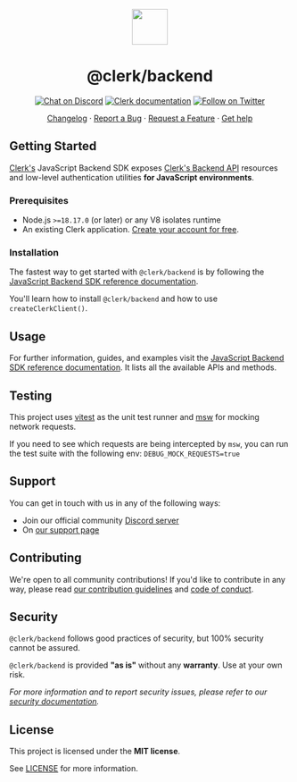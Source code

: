 <p align="center">
  <a href="https://clerk.com?utm_source=github&utm_medium=clerk_backend" target="_blank" rel="noopener noreferrer">
    <picture>
      <source media="(prefers-color-scheme: dark)" srcset="https://images.clerk.com/static/logo-dark-mode-400x400.png">
      <img src="https://images.clerk.com/static/logo-light-mode-400x400.png" height="64">
    </picture>
  </a>
  <br />
  <h1 align="center">@clerk/backend</h1>
</p>

<div align="center">

[![Chat on Discord](https://img.shields.io/discord/856971667393609759.svg?logo=discord)](https://clerk.com/discord)
[![Clerk documentation](https://img.shields.io/badge/documentation-clerk-green.svg)](https://clerk.com/docs?utm_source=github&utm_medium=clerk_backend)
[![Follow on Twitter](https://img.shields.io/twitter/follow/ClerkDev?style=social)](https://twitter.com/intent/follow?screen_name=ClerkDev)

[Changelog](https://github.com/clerk/javascript/blob/main/packages/backend/CHANGELOG.md)
·
[Report a Bug](https://github.com/clerk/javascript/issues/new?assignees=&labels=needs-triage&projects=&template=BUG_REPORT.yml)
·
[Request a Feature](https://feedback.clerk.com/roadmap)
·
[Get help](https://clerk.com/contact/support?utm_source=github&utm_medium=clerk_backend)

</div>

## Getting Started

[Clerk's](https://clerk.com/?utm_source=github&utm_medium=clerk_backend) JavaScript Backend SDK exposes [Clerk's Backend API](https://clerk.com/docs/reference/backend-api) resources and low-level authentication utilities **for JavaScript environments**.

### Prerequisites

- Node.js `>=18.17.0` (or later) or any V8 isolates runtime
- An existing Clerk application. [Create your account for free](https://dashboard.clerk.com/sign-up?utm_source=github&utm_medium=clerk_backend).

### Installation

The fastest way to get started with `@clerk/backend` is by following the [JavaScript Backend SDK reference documentation](https://clerk.com/docs/references/backend/overview?utm_source=github&utm_medium=clerk_backend).

You'll learn how to install `@clerk/backend` and how to use `createClerkClient()`.

## Usage

For further information, guides, and examples visit the [JavaScript Backend SDK reference documentation](https://clerk.com/docs/references/backend/overview?utm_source=github&utm_medium=clerk_backend). It lists all the available APIs and methods.

## Testing

This project uses [vitest](https://vitest.dev/) as the unit test runner and [msw](https://mswjs.io/) for mocking network requests.

If you need to see which requests are being intercepted by `msw`, you can run the test suite with the following env: `DEBUG_MOCK_REQUESTS=true`

## Support

You can get in touch with us in any of the following ways:

- Join our official community [Discord server](https://clerk.com/discord)
- On [our support page](https://clerk.com/contact/support?utm_source=github&utm_medium=clerk_backend)

## Contributing

We're open to all community contributions! If you'd like to contribute in any way, please read [our contribution guidelines](https://github.com/clerk/javascript/blob/main/docs/CONTRIBUTING.md) and [code of conduct](https://github.com/clerk/javascript/blob/main/docs/CODE_OF_CONDUCT.md).

## Security

`@clerk/backend` follows good practices of security, but 100% security cannot be assured.

`@clerk/backend` is provided **"as is"** without any **warranty**. Use at your own risk.

_For more information and to report security issues, please refer to our [security documentation](https://github.com/clerk/javascript/blob/main/docs/SECURITY.md)._

## License

This project is licensed under the **MIT license**.

See [LICENSE](https://github.com/clerk/javascript/blob/main/packages/backend/LICENSE) for more information.
